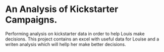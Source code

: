 # An Analysis of Kickstarter Campaigns.
Performing analysis on kickstarter data in order to help Louis make decisions. 
This project contains an excel with useful data for Louise and a writen analysis which will hellp her make better decisions. 
